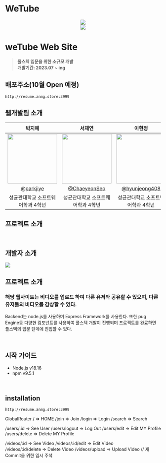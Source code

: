 # WeTube 

<div align="center">
<img src="http://resume.anmg.store/clickonce/file/wetube/wetubeLogo.png">
</div>
<div align="center">
<img src="https://hits.seeyoufarm.com/api/count/incr/badge.svg?url=https://github.com/Munggill/hit-counter"/>
</div>
 

# weTube Web Site
> **풀스텍 입문을 위한 소규모 개발** <br/> **개발기간: 2023.07 ~ ing**


## 배포주소(10월 Open 예정)

```
http://resume.anmg.store:3999
```

## 웹개발팀 소개

|      박지예       |          서채연         |       이현정         |                                                                                                               
| :------------------------------------------------------------------------------: | :---------------------------------------------------------------------------------------------------------------------------------------------------: | :---------------------------------------------------------------------------------------------------------------------------------------------------------------------------------------------------: | 
|   <img width="160px" src="http://resume.anmg.store/clickonce/file/anmg.jpg" />    |                      <img width="160px" src="http://resume.anmg.store/clickonce/file/anmg.jpg" />    |                   <img width="160px" src="http://resume.anmg.store/clickonce/file/anmg.jpg"/>   |
|   [@parkjiye](https://github.com/parkjiye)   |    [@ChaeyeonSeo](https://github.com/ChaeyeonSeo)  | [@hyunjeong408](https://github.com/hyunjeong408)  |
| 성균관대학교 소프트웨어학과 4학년 | 성균관대학교 소프트웨어학과 4학년 | 성균관대학교 소프트웨어학과 4학년 |

## 프로젝트 소개

<br>

## 개발자 소개

<img src="http://resume.anmg.store/clickonce/file/wetube/intro1.png">

<br>

## 프로젝트 소개


### 해당 웹사이트는 비디오를 업로드 하여 다른 유저와 공유할 수 있으며, 다른 유저들의 비디오를 감상할 수 있다.
Backend는 node.js를 사용하며 Express Framework를 사용한다.
또한 pug Engine등 다양한 컴포넌트를 사용하여 풀스텍 개발이 진행되며 프로젝트를 완료하면 풀스텍의 입문 단계에 진입할 수 있다.

<br>

## 시작 가이드
* Node.js v18.16
* npm v9.5.1

<br>

## installation

```
http://resume.anmg.store:3999
```



GlobalRouter
/ => HOME
/join => Join
/login => Login
/search => Search

/users/:id => See User
/users/logout => Log Out
/users/edit => Edit MY Profile
/users/delete => Delete MY Profile

/videos/:id => See Video
/videos/:id/edit => Edit Video  
/videos/:id/delete => Delete Video
/videos/upload => Upload Video
// 재 Commit을 위한 임시 주석

